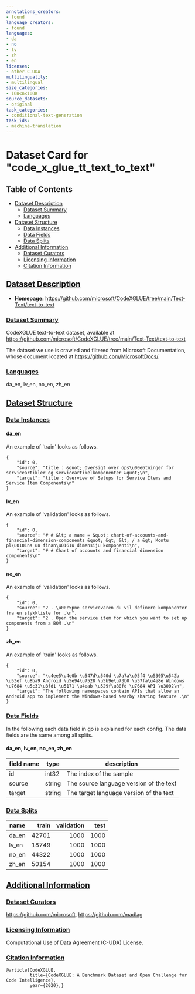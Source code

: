 ```yaml
---
annotations_creators:
- found
language_creators:
- found
languages:
- da
- no
- lv
- zh
- en
licenses:
- other-C-UDA
multilinguality:
- multilingual
size_categories:
- 10K<n<100K
source_datasets:
- original
task_categories:
- conditional-text-generation
task_ids:
- machine-translation
---
```

# Dataset Card for "code_x_glue_tt_text_to_text"

## Table of Contents
- [Dataset Description](#dataset-description)
  - [Dataset Summary](#dataset-summary)
  - [Languages](#languages)
- [Dataset Structure](#dataset-structure)
  - [Data Instances](#data-instances)
  - [Data Fields](#data-fields)
  - [Data Splits](#data-splits)
- [Additional Information](#additional-information)
  - [Dataset Curators](#dataset-curators)
  - [Licensing Information](#licensing-information)
  - [Citation Information](#citation-information)



## [Dataset Description](#dataset-description)

 
- **Homepage:** https://github.com/microsoft/CodeXGLUE/tree/main/Text-Text/text-to-text

 

### [Dataset Summary](#dataset-summary)


CodeXGLUE text-to-text dataset, available at https://github.com/microsoft/CodeXGLUE/tree/main/Text-Text/text-to-text

The dataset we use is crawled and filtered from Microsoft Documentation, whose document located at https://github.com/MicrosoftDocs/.


### [Languages](#languages)


da_en, lv_en, no_en, zh_en


## [Dataset Structure](#dataset-structure)
 

### [Data Instances](#data-instances)

 

 

#### da_en

An example of 'train' looks as follows.
```
{
    "id": 0, 
    "source": "title : &quot; Oversigt over ops\u00e6tninger for serviceartikler og serviceartikelkomponenter &quot;\n", 
    "target": "title : Overview of Setups for Service Items and Service Item Components\n"
}
```
 

#### lv_en

An example of 'validation' looks as follows.
```
{
    "id": 0, 
    "source": "# # &lt; a name = &quot; chart-of-accounts-and-financial-dimension-components &quot; &gt; &lt; / a &gt; Kontu pl\u0101ns un finan\u0161u dimensiju komponenti\n", 
    "target": "# # Chart of accounts and financial dimension components\n"
}
```
 

#### no_en

An example of 'validation' looks as follows.
```
{
    "id": 0, 
    "source": "2 . \u00c5pne servicevaren du vil definere komponenter fra en stykkliste for .\n", 
    "target": "2 . Open the service item for which you want to set up components from a BOM .\n"
}
```
 

#### zh_en

An example of 'train' looks as follows.
```
{
    "id": 0, 
    "source": "\u4ee5\u4e0b \u547d\u540d \u7a7a\u95f4 \u5305\u542b \u53ef \u8ba9 Android \u5e94\u7528 \u5b9e\u73b0 \u57fa\u4e8e Windows \u7684 \u5c31\u8fd1 \u5171 \u4eab \u529f\u80fd \u7684 API \u3002\n", 
    "target": "The following namespaces contain APIs that allow an Android app to implement the Windows-based Nearby sharing feature .\n"
}
```
 



### [Data Fields](#data-fields)

 
In the following each data field in go is explained for each config. The data fields are the same among all splits.

#### da_en, lv_en, no_en, zh_en

|field name| type |              description               |
|----------|------|----------------------------------------|
|id        |int32 | The index of the sample                |
|source    |string| The source language version of the text|
|target    |string| The target language version of the text|






### [Data Splits](#data-splits)

 


|name |train|validation|test|
|-----|----:|---------:|---:|
|da_en|42701|      1000|1000|
|lv_en|18749|      1000|1000|
|no_en|44322|      1000|1000|
|zh_en|50154|      1000|1000|







## [Additional Information](#additional-information)
 

### [Dataset Curators](#dataset-curators)


https://github.com/microsoft, https://github.com/madlag


### [Licensing Information](#licensing-information)


Computational Use of Data Agreement (C-UDA) License.


### [Citation Information](#citation-information)


```
@article{CodeXGLUE,
         title={CodeXGLUE: A Benchmark Dataset and Open Challenge for Code Intelligence},
         year={2020},}
```




